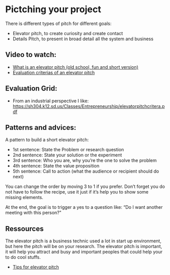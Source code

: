# Pictching your project 

There is different types of pitch for different goals: 
* Elevator pitch, to create curiosity and create contact 
* Details Pitch, to present in broad detail all the system and business


## Video to watch:
* [What is an elevator pitch (old school, fun and short version)](https://www.youtube.com/watch?v=Tq0tan49rmc)
* [Evaluation criterias of an elevator pitch](
https://sh304.k12.sd.us/Classes/Entrepreneurship/elevatorpitchcritera.pdf)


## Evaluation Grid:

* From an industrial perspective I like: 
https://sh304.k12.sd.us/Classes/Entrepreneurship/elevatorpitchcritera.pdf

## Patterns and advices: 

A pattern to build a short elevator pitch: 
* 1st sentence:  State the Problem or research question
* 2nd sentence:  State your solution or the experiment
* 3rd sentence:  Who you are, why you’re the one to solve the problem
* 4th sentence:  State the value proposition 
* 5th sentence:  Call to action (what the audience or recipient should do next)

You can change the order by moving 3 to 1 if you prefer. 
Don’t forget you do not have to follow the recipe, use it just if it’s help you to show some missing elements.  

At the end, the goal is to trigger a yes to a question like:  “Do I want another meeting with this person?"

## Ressources 

The elevator pitch is a business technic used a lot in start up environment, but here the pitch will be on your research. The elevator pitch is important, it will help you attract and busy and important peoples that could help your to do cool stuffs.

* [Tips for elevator pitch](http://www.businessnewsdaily.com/4034-elevator-pitch-tips.html)


